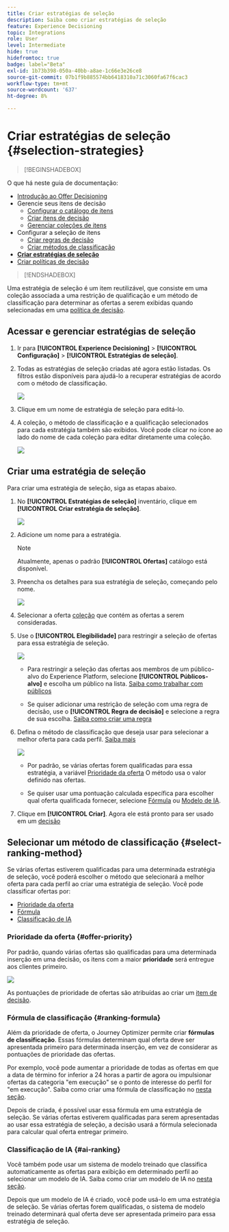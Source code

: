 ```yaml
---
title: Criar estratégias de seleção
description: Saiba como criar estratégias de seleção
feature: Experience Decisioning
topic: Integrations
role: User
level: Intermediate
hide: true
hidefromtoc: true
badge: label="Beta"
exl-id: 1b73b398-050a-40bb-a8ae-1c66e3e26ce8
source-git-commit: 07b1f9b885574bb6418310a71c3060fa67f6cac3
workflow-type: tm+mt
source-wordcount: '637'
ht-degree: 8%

---
```


# Criar estratégias de seleção {#selection-strategies}

>[!BEGINSHADEBOX]

O que há neste guia de documentação:

* [Introdução ao Offer Decisioning](gs-experience-decisioning.md)
* Gerencie seus itens de decisão
   * [Configurar o catálogo de itens](catalogs.md)
   * [Criar itens de decisão](items.md)
   * [Gerenciar coleções de itens](collections.md)
* Configurar a seleção de itens
   * [Criar regras de decisão](rules.md)
   * [Criar métodos de classificação](ranking.md)
* **[Criar estratégias de seleção](selection-strategies.md)**
* [Criar políticas de decisão](create-decision.md)

>[!ENDSHADEBOX]

Uma estratégia de seleção é um item reutilizável, que consiste em uma coleção associada a uma restrição de qualificação e um método de classificação para determinar as ofertas a serem exibidas quando selecionadas em uma [política de decisão](create-decision.md).

## Acessar e gerenciar estratégias de seleção

1. Ir para **[!UICONTROL Experience Decisioning]** > **[!UICONTROL Configuração]** > **[!UICONTROL Estratégias de seleção]**.

1. Todas as estratégias de seleção criadas até agora estão listadas. Os filtros estão disponíveis para ajudá-lo a recuperar estratégias de acordo com o método de classificação.

   ![](assets/strategy-list-filters.png)

1. Clique em um nome de estratégia de seleção para editá-lo.

1. A coleção, o método de classificação e a qualificação selecionados para cada estratégia também são exibidos. Você pode clicar no ícone ao lado do nome de cada coleção para editar diretamente uma coleção.

   ![](assets/strategy-list-edit-collection.png)

## Criar uma estratégia de seleção

Para criar uma estratégia de seleção, siga as etapas abaixo.

1. No **[!UICONTROL Estratégias de seleção]** inventário, clique em **[!UICONTROL Criar estratégia de seleção]**.

   ![](assets/strategy-create-button.png)

1. Adicione um nome para a estratégia.

   >[!NOTE]
   >
   >Atualmente, apenas o padrão **[!UICONTROL Ofertas]** catálogo está disponível.

1. Preencha os detalhes para sua estratégia de seleção, começando pelo nome.

   ![](assets/strategy-create-screen.png)

1. Selecionar a oferta [coleção](collections.md) que contém as ofertas a serem consideradas.

1. Use o **[!UICONTROL Elegibilidade]** para restringir a seleção de ofertas para essa estratégia de seleção.

   ![](assets/strategy-create-eligibility.png)

   * Para restringir a seleção das ofertas aos membros de um público-alvo do Experience Platform, selecione **[!UICONTROL Públicos-alvo]** e escolha um público na lista. [Saiba como trabalhar com públicos](../audience/about-audiences.md)

   * Se quiser adicionar uma restrição de seleção com uma regra de decisão, use o **[!UICONTROL Regra de decisão]** e selecione a regra de sua escolha. [Saiba como criar uma regra](rules.md)

1. Defina o método de classificação que deseja usar para selecionar a melhor oferta para cada perfil. [Saiba mais](#select-ranking-method)

   ![](assets/strategy-create-ranking.png)

   * Por padrão, se várias ofertas forem qualificadas para essa estratégia, a variável [Prioridade da oferta](#offer-priority) O método usa o valor definido nas ofertas.

   * Se quiser usar uma pontuação calculada específica para escolher qual oferta qualificada fornecer, selecione [Fórmula](#ranking-formula) ou [Modelo de IA](#ai-ranking).

1. Clique em **[!UICONTROL Criar]**. Agora ele está pronto para ser usado em um [decisão](create-decision.md)

## Selecionar um método de classificação {#select-ranking-method}

Se várias ofertas estiverem qualificadas para uma determinada estratégia de seleção, você poderá escolher o método que selecionará a melhor oferta para cada perfil ao criar uma estratégia de seleção. Você pode classificar ofertas por:

* [Prioridade da oferta](#offer-priority)
* [Fórmula](#ranking-formula)
* [Classificação de IA](#ai-ranking)

### Prioridade da oferta {#offer-priority}

Por padrão, quando várias ofertas são qualificadas para uma determinada inserção em uma decisão, os itens com a maior **prioridade** será entregue aos clientes primeiro.

![](assets/item-priority.png)

As pontuações de prioridade de ofertas são atribuídas ao criar um [item de decisão](items.md).

### Fórmula de classificação {#ranking-formula}

Além da prioridade de oferta, o Journey Optimizer permite criar **fórmulas de classificação**. Essas fórmulas determinam qual oferta deve ser apresentada primeiro para determinada inserção, em vez de considerar as pontuações de prioridade das ofertas.

Por exemplo, você pode aumentar a prioridade de todas as ofertas em que a data de término for inferior a 24 horas a partir de agora ou impulsionar ofertas da categoria &quot;em execução&quot; se o ponto de interesse do perfil for &quot;em execução&quot;. Saiba como criar uma fórmula de classificação no [nesta seção](ranking.md).

Depois de criada, é possível usar essa fórmula em uma estratégia de seleção. Se várias ofertas estiverem qualificadas para serem apresentadas ao usar essa estratégia de seleção, a decisão usará a fórmula selecionada para calcular qual oferta entregar primeiro.

### Classificação de IA {#ai-ranking}

Você também pode usar um sistema de modelo treinado que classifica automaticamente as ofertas para exibição em determinado perfil ao selecionar um modelo de IA. Saiba como criar um modelo de IA no [nesta seção](ranking.md).

Depois que um modelo de IA é criado, você pode usá-lo em uma estratégia de seleção. Se várias ofertas forem qualificadas, o sistema de modelo treinado determinará qual oferta deve ser apresentada primeiro para essa estratégia de seleção.
